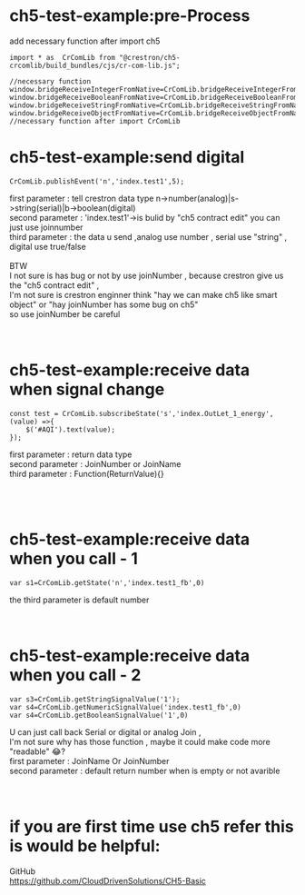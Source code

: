 # ch5-test-example:pre-Process
add necessary function after import ch5

    import * as  CrComLib from "@crestron/ch5-crcomlib/build_bundles/cjs/cr-com-lib.js";

    //necessary function
    window.bridgeReceiveIntegerFromNative=CrComLib.bridgeReceiveIntegerFromNative;
    window.bridgeReceiveBooleanFromNative=CrComLib.bridgeReceiveBooleanFromNative;
    window.bridgeReceiveStringFromNative=CrComLib.bridgeReceiveStringFromNative;
    window.bridgeReceiveObjectFromNative=CrComLib.bridgeReceiveObjectFromNative;
    //necessary function after import CrComLib

# ch5-test-example:send digital

    CrComLib.publishEvent('n','index.test1',5);
    

first  parameter : tell crestron data type n->number(analog)|s->string(serial)|b->boolean(digital) </br>
second parameter : 'index.test1'->is bulid by "ch5 contract edit" you can just use joinnumber </br>
third  parameter : the data u send ,analog use number , serial use "string" , digital use true/false </br></br>
BTW</br>
I not sure is has bug or not by use joinNumber , because crestron give us the "ch5 contract edit" ,</br>
I'm not sure is crestron enginner think "hay we can make ch5 like smart object" or "hay joinNumber has some bug on ch5" </br>
so use joinNumber be careful </br></br></br>

# ch5-test-example:receive data when signal change

    const test = CrComLib.subscribeState('s','index.OutLet_1_energy',(value) =>{
        $('#AQI').text(value);
    });
first  parameter : return data type </br>
second parameter : JoinNumber or JoinName </br>
third  parameter : Function(ReturnValue){} </br>
</br></br></br>
# ch5-test-example:receive data when you call - 1

    var s1=CrComLib.getState('n','index.test1_fb',0)
    
the third parameter is default number 
</br></br></br>
# ch5-test-example:receive data when you call - 2

    var s3=CrComLib.getStringSignalValue('1');
    var s4=CrComLib.getNumericSignalValue('index.test1_fb',0)
    var s4=CrComLib.getBooleanSignalValue('1',0)

U can just call back Serial or digital or analog Join ,</br>
I'm not sure why has those function , maybe it could make code more "readable" 😂?</br>
first  parameter : JoinName Or JoinNumber</br>
second parameter : default return number when is empty or not avarible </br></br></br>

# if you are first time use ch5 refer this is would be helpful:

GitHub</br>
https://github.com/CloudDrivenSolutions/CH5-Basic
